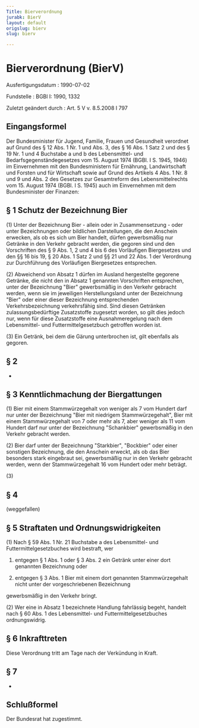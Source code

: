 ```yaml
---
Title: Bierverordnung
jurabk: BierV
layout: default
origslug: bierv
slug: bierv

---
```


# Bierverordnung (BierV)

Ausfertigungsdatum
:   1990-07-02

Fundstelle
:   BGBl I: 1990, 1332

Zuletzt geändert durch
:   Art. 5 V v. 8.5.2008 I 797

## Eingangsformel

Der Bundesminister für Jugend, Familie, Frauen und Gesundheit
verordnet
auf Grund des § 12 Abs. 1 Nr. 1 und Abs. 3, des § 16 Abs. 1 Satz 2 und
des § 19 Nr. 1 und 4 Buchstabe a und b des Lebensmittel- und
Bedarfsgegenständegesetzes vom 15. August 1974 (BGBl. I S. 1945, 1946)
im Einvernehmen mit den Bundesministern für Ernährung, Landwirtschaft
und Forsten und für Wirtschaft sowie
auf Grund des Artikels 4 Abs. 1 Nr. 8 und 9 und Abs. 2 des Gesetzes
zur Gesamtreform des Lebensmittelrechts vom 15. August 1974 (BGBl. I
S. 1945) auch im Einvernehmen mit dem Bundesminister der Finanzen:

## § 1 Schutz der Bezeichnung Bier

(1) Unter der Bezeichnung Bier - allein oder in Zusammensetzung - oder
unter Bezeichnungen oder bildlichen Darstellungen, die den Anschein
erwecken, als ob es sich um Bier handelt, dürfen gewerbsmäßig nur
Getränke in den Verkehr gebracht werden, die gegoren sind und den
Vorschriften des § 9 Abs. 1, 2 und 4 bis 6 des Vorläufigen
Biergesetzes und den §§ 16 bis 19, § 20 Abs. 1 Satz 2 und §§ 21 und 22
Abs. 1 der Verordnung zur Durchführung des Vorläufigen Biergesetzes
entsprechen.

(2) Abweichend von Absatz 1 dürfen im Ausland hergestellte gegorene
Getränke, die nicht den in Absatz 1 genannten Vorschriften
entsprechen, unter der Bezeichnung "Bier" gewerbsmäßig in den Verkehr
gebracht werden, wenn sie im jeweiligen Herstellungsland unter der
Bezeichnung "Bier" oder einer dieser Bezeichnung entsprechenden
Verkehrsbezeichnung verkehrsfähig sind. Sind diesen Getränken
zulassungsbedürftige Zusatzstoffe zugesetzt worden, so gilt dies
jedoch nur, wenn für diese Zusatzstoffe eine Ausnahmeregelung nach dem
Lebensmittel- und Futtermittelgesetzbuch getroffen worden ist.

(3) Ein Getränk, bei dem die Gärung unterbrochen ist, gilt ebenfalls
als gegoren.

## § 2

-

## § 3 Kenntlichmachung der Biergattungen

(1) Bier mit einem Stammwürzegehalt von weniger als 7 vom Hundert darf
nur unter der Bezeichnung "Bier mit niedrigem Stammwürzegehalt", Bier
mit einem Stammwürzegehalt von 7 oder mehr als 7, aber weniger als 11
vom Hundert darf nur unter der Bezeichnung "Schankbier" gewerbsmäßig
in den Verkehr gebracht werden.

(2) Bier darf unter der Bezeichnung "Starkbier", "Bockbier" oder einer
sonstigen Bezeichnung, die den Anschein erweckt, als ob das Bier
besonders stark eingebraut sei, gewerbsmäßig nur in den Verkehr
gebracht werden, wenn der Stammwürzegehalt 16 vom Hundert oder mehr
beträgt.

(3)

## § 4

(weggefallen)

## § 5 Straftaten und Ordnungswidrigkeiten

(1) Nach § 59 Abs. 1 Nr. 21 Buchstabe a des Lebensmittel- und
Futtermittelgesetzbuches wird bestraft, wer

1.  entgegen § 1 Abs. 1 oder § 3 Abs. 2 ein Getränk unter einer dort
    genannten Bezeichnung oder


2.  entgegen § 3 Abs. 1 Bier mit einem dort genannten Stammwürzegehalt
    nicht unter der vorgeschriebenen Bezeichnung



gewerbsmäßig in den Verkehr bringt.

(2) Wer eine in Absatz 1 bezeichnete Handlung fahrlässig begeht,
handelt nach § 60 Abs. 1 des Lebensmittel- und
Futtermittelgesetzbuches ordnungswidrig.

## § 6 Inkrafttreten

Diese Verordnung tritt am Tage nach der Verkündung in Kraft.

## § 7

-

## Schlußformel

Der Bundesrat hat zugestimmt.

